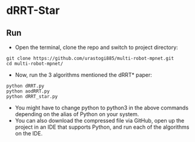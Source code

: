 # dRRT-Star

## Run
- Open the terminal, clone the repo and switch to project directory:
```
git clone https://github.com/urastogi885/multi-robot-mpnet.git
cd multi-robot-mpnet/
```
- Now, run the 3 algorithms mentioned the dRRT* paper:
```
python dRRT.py
python aodRRT.py
python dRRT_star.py
```
- You might have to change python to python3 in the above commands depending on the alias of Python on your system.
- You can also download the compressed file via GitHub, open up the project in an IDE that supports Python, and run each of the algorithms on the IDE.
